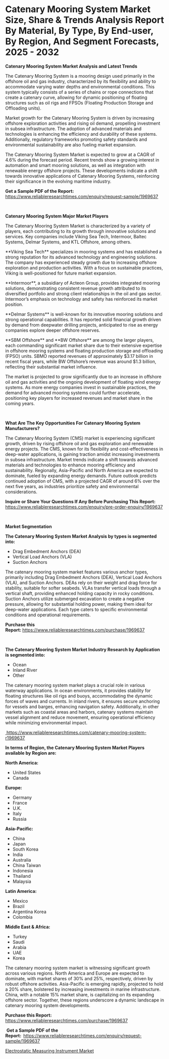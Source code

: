<p><h1>Catenary Mooring System Market Size, Share & Trends Analysis Report By Material, By Type, By End-user, By Region, And Segment Forecasts, 2025 - 2032</h1></p><p><strong>Catenary Mooring System Market Analysis and Latest Trends</strong></p>
<p><p>The Catenary Mooring System is a mooring design used primarily in the offshore oil and gas industry, characterized by its flexibility and ability to accommodate varying water depths and environmental conditions. This system typically consists of a series of chains or rope connections that create a catenary curve, allowing for dynamic positioning of floating structures such as oil rigs and FPSOs (Floating Production Storage and Offloading units). </p><p>Market growth for the Catenary Mooring System is driven by increasing offshore exploration activities and rising oil demand, propelling investment in subsea infrastructure. The adoption of advanced materials and technologies is enhancing the efficiency and durability of these systems. Additionally, regulatory frameworks promoting safety standards and environmental sustainability are also fueling market expansion.</p><p>The Catenary Mooring System Market is expected to grow at a CAGR of 4.6% during the forecast period. Recent trends show a growing interest in automation and smart mooring solutions, as well as integration with renewable energy offshore projects. These developments indicate a shift towards innovative applications of Catenary Mooring Systems, reinforcing their significance in the evolving maritime industry.</p></p>
<p><strong>Get a Sample PDF of the Report:&nbsp;</strong> <a href="https://www.reliableresearchtimes.com/enquiry/request-sample/1969637?utm_campaign=2334&utm_medium=2&utm_source=Github&utm_content=ia&utm_term=20022025&utm_id=catenary-mooring-system">https://www.reliableresearchtimes.com/enquiry/request-sample/1969637</a></p>
<p>&nbsp;</p>
<p><strong>Catenary Mooring System Major Market Players</strong></p>
<p><p>The Catenary Mooring System Market is characterized by a variety of players, each contributing to its growth through innovative solutions and services. Key companies include Viking Sea Tech, Intermoor, Baltec Systems, Delmar Systems, and KTL Offshore, among others.</p><p>**Viking Sea Tech** specializes in mooring systems and has established a strong reputation for its advanced technology and engineering solutions. The company has experienced steady growth due to increasing offshore exploration and production activities. With a focus on sustainable practices, Viking is well-positioned for future market expansion.</p><p>**Intermoor**, a subsidiary of Acteon Group, provides integrated mooring solutions, demonstrating consistent revenue growth attributed to its diversified portfolio and strong client relationships in the oil and gas sector. Intermoor’s emphasis on technology and safety has reinforced its market position.</p><p>**Delmar Systems** is well-known for its innovative mooring solutions and strong operational capabilities. It has reported solid financial growth driven by demand from deepwater drilling projects, anticipated to rise as energy companies explore deeper offshore reserves.</p><p>**SBM Offshore** and **BW Offshore** are among the larger players, each commanding significant market share due to their extensive expertise in offshore mooring systems and floating production storage and offloading (FPSO) units. SBMO reported revenues of approximately $3.17 billion in recent fiscal years, while BW Offshore’s revenue was around $1.3 billion, reflecting their substantial market influence.</p><p>The market is projected to grow significantly due to an increase in offshore oil and gas activities and the ongoing development of floating wind energy systems. As more energy companies invest in sustainable practices, the demand for advanced mooring systems could further accelerate, positioning key players for increased revenues and market share in the coming years.</p></p>
<p>&nbsp;</p>
<p><strong>What Are The Key Opportunities For Catenary Mooring System Manufacturers?</strong></p>
<p><p>The Catenary Mooring System (CMS) market is experiencing significant growth, driven by rising offshore oil and gas exploration and renewable energy projects. The CMS, known for its flexibility and cost-effectiveness in deep-water applications, is gaining traction amidst increasing investments in subsea infrastructure. Market trends indicate a shift towards advanced materials and technologies to enhance mooring efficiency and sustainability. Regionally, Asia-Pacific and North America are expected to dominate, fueled by expanding energy demands. Future outlook predicts continued adoption of CMS, with a projected CAGR of around 6% over the next five years, as industries prioritize safety and environmental considerations.</p></p>
<p><strong>Inquire or Share Your Questions If Any Before Purchasing This Report:</strong> <a href="https://www.reliableresearchtimes.com/enquiry/pre-order-enquiry/1969637?utm_campaign=2334&utm_medium=2&utm_source=Github&utm_content=ia&utm_term=20022025&utm_id=catenary-mooring-system">https://www.reliableresearchtimes.com/enquiry/pre-order-enquiry/1969637</a></p>
<p>&nbsp;</p>
<p><strong>Market Segmentation</strong></p>
<p><strong>The Catenary Mooring System Market Analysis by types is segmented into:</strong></p>
<p><ul><li>Drag Embedment Anchors (DEA)</li><li>Vertical Load Anchors (VLA)</li><li>Suction Anchors</li></ul></p>
<p><p>The catenary mooring system market features various anchor types, primarily including Drag Embedment Anchors (DEA), Vertical Load Anchors (VLA), and Suction Anchors. DEAs rely on their weight and drag force for stability, suitable for softer seabeds. VLAs transfer vertical loads through a vertical shaft, providing enhanced holding capacity in rocky conditions. Suction Anchors utilize submerged excavation to create a negative pressure, allowing for substantial holding power, making them ideal for deep-water applications. Each type caters to specific environmental conditions and operational requirements.</p></p>
<p><strong>Purchase this Report:&nbsp;</strong><a href="https://www.reliableresearchtimes.com/purchase/1969637?utm_campaign=2334&utm_medium=2&utm_source=Github&utm_content=ia&utm_term=20022025&utm_id=catenary-mooring-system">https://www.reliableresearchtimes.com/purchase/1969637</a></p>
<p>&nbsp;</p>
<p><strong>The Catenary Mooring System Market Industry Research by Application is segmented into:</strong></p>
<p><ul><li>Ocean</li><li>Inland River</li><li>Other</li></ul></p>
<p><p>The catenary mooring system market plays a crucial role in various waterway applications. In ocean environments, it provides stability for floating structures like oil rigs and buoys, accommodating the dynamic forces of waves and currents. In inland rivers, it ensures secure anchoring for vessels and barges, enhancing navigation safety. Additionally, in other markets such as coastal areas and harbors, catenary systems maintain vessel alignment and reduce movement, ensuring operational efficiency while minimizing environmental impact.</p></p>
<p><a href="https://www.reliableresearchtimes.com/catenary-mooring-system-r1969637?utm_campaign=2334&utm_medium=2&utm_source=Github&utm_content=ia&utm_term=20022025&utm_id=catenary-mooring-system">&nbsp;https://www.reliableresearchtimes.com/catenary-mooring-system-r1969637</a></p>
<p><strong>In terms of Region, the Catenary Mooring System Market Players available by Region are:</strong></p>
<p>
    <p> <strong> North America: </strong>
        <ul>
            <li>United States</li>
            <li>Canada</li>
        </ul>
        </p> 
    <p> <strong> Europe: </strong>
        <ul>
            <li>Germany</li>
            <li>France</li>
            <li>U.K.</li>
            <li>Italy</li>
            <li>Russia</li>
        </ul>
        </p> 
    <p> <strong> Asia-Pacific: </strong>
        <ul>
            <li>China</li>
            <li>Japan</li>
            <li>South Korea</li>
            <li>India</li>
            <li>Australia</li>
            <li>China Taiwan</li>
            <li>Indonesia</li>
            <li>Thailand</li>
            <li>Malaysia</li>
        </ul>
        </p> 
    <p> <strong> Latin America: </strong>
        <ul>
            <li>Mexico</li>
            <li>Brazil</li>
            <li>Argentina Korea</li>
            <li>Colombia</li>
        </ul>
        </p> 
    <p> <strong> Middle East & Africa: </strong>
        <ul>
            <li>Turkey</li>
            <li>Saudi</li>
            <li>Arabia</li>
            <li>UAE</li>
            <li>Korea</li>
        </ul>
    </p>
    </p>
<p><p>The catenary mooring system market is witnessing significant growth across various regions. North America and Europe are expected to dominate, with market shares of 30% and 25%, respectively, driven by robust offshore activities. Asia-Pacific is emerging rapidly, projected to hold a 20% share, bolstered by increasing investments in marine infrastructure. China, with a notable 15% market share, is capitalizing on its expanding offshore sector. Together, these regions underscore a dynamic landscape in catenary mooring system developments.</p></p>
<p><strong>Purchase this Report: </strong><a href="https://www.reliableresearchtimes.com/purchase/1969637?utm_campaign=2334&utm_medium=2&utm_source=Github&utm_content=ia&utm_term=20022025&utm_id=catenary-mooring-system">https://www.reliableresearchtimes.com/purchase/1969637</a></p>
<p>&nbsp;<strong>Get a Sample PDF of the Report:&nbsp;&nbsp;</strong><a href="https://www.reliableresearchtimes.com/enquiry/request-sample/1969637?utm_campaign=2334&utm_medium=2&utm_source=Github&utm_content=ia&utm_term=20022025&utm_id=catenary-mooring-system">https://www.reliableresearchtimes.com/enquiry/request-sample/1969637</a></p>
<p><strong></strong></p>
<p><p><a href="https://github.com/krinerstormy331/Market-Research-Report-List-1/blob/main/electrostatic-measuring-instrument-market.md?utm_campaign=2334&utm_medium=2&utm_source=Github&utm_content=ia&utm_term=20022025&utm_id=catenary-mooring-system">Electrostatic Measuring Instrument Market</a></p></p>